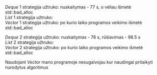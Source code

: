 *Deque* 1 strategija užtruko: nuskaitymas - 77 s, o vėliau išmetė std::bad_alloc  
*List* 1 strategija užtruko:  
*Vector* 1 strategija užtruko: po kurio laiko programos veikimo išmetė std::bad_alloc  

*Deque* 2 strategija užtruko: nuskaitymas - 76 s, rūšiavimas - 98.5 s  
*List* 2 strategija užtruko:  
*Vector* 2 strategija užtruko: po kurio laiko programos veikimo išmetė std::bad_alloc  

Naudojant *Vector* mano programoje nesugalvojau kur naudingai pritaikyti nurodytus algoritmus  
